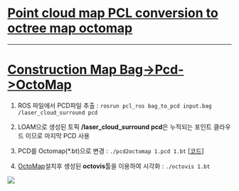 # [Point cloud map PCL conversion to octree map octomap](https://blog.csdn.net/LOVE1055259415/article/details/79911653)






















---


# [Construction Map Bag->Pcd->OctoMap](https://blog.csdn.net/littlethunder/article/details/51955849)


1. ROS 파일에서 PCD파일 추출 : `rosrun pcl_ros bag_to_pcd input.bag /laser_cloud_surround pcd`

2. LOAM으로 생성된 토픽 **/laser_cloud_surround pcd**은 누적되는 포인트 클라우드 이므로 마지막 PCD 사용 

3. PCD를 Octomap(*.bt)으로 변경 : `./pcd2octomap 1.pcd 1.bt` [[코드]](https://github.com/gaoxiang12/octomap_tutor/blob/master/src/pcd2octomap.cpp)

4. [OctoMap](https://github.com/OctoMap/octomap)설치후 생성된 **octovis**툴을 이용하여 시각화 : `./octovis 1.bt`


![](https://i.imgur.com/uWr2sIS.png)